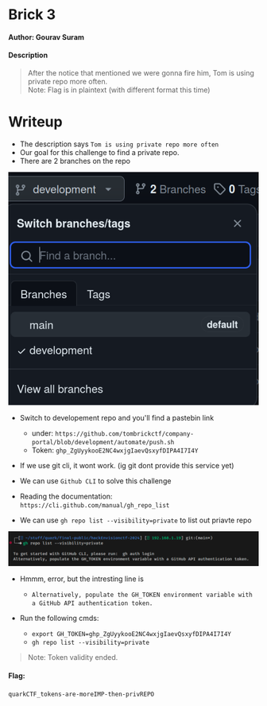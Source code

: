 # Brick 3

#### Author: Gourav Suram
#### Description

> After the notice that mentioned we were gonna fire him, Tom is using private repo more often. <br />
> Note: Flag is in plaintext (with different format this time)

# Writeup

- The description says `Tom is using private repo more often`
- Our goal for this challenge to find a private repo.
- There are 2 branches on the repo 

![Alt text](./imgs/image.png)

- Switch to developement repo and you'll find a pastebin link
    - under: `https://github.com/tombrickctf/company-portal/blob/development/automate/push.sh`
    - Token: `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`


- If we use git cli, it wont work. (ig git dont provide this service yet)
- We can use `Github CLI` to solve this challenge

- Reading the documentation: `https://cli.github.com/manual/gh_repo_list`
- We can use `gh repo list --visibility=private` to list out priavte repo

![Alt text](./imgs/image-1.png)

- Hmmm, error, but the intresting line is
    - `Alternatively, populate the GH_TOKEN environment variable with a GitHub API authentication token.`


- Run the following cmds:
    - `export GH_TOKEN=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`
    - `gh repo list --visibility=private`

> Note: Token validity ended.

#### Flag: 

`quarkCTF_tokens-are-moreIMP-then-privREPO`